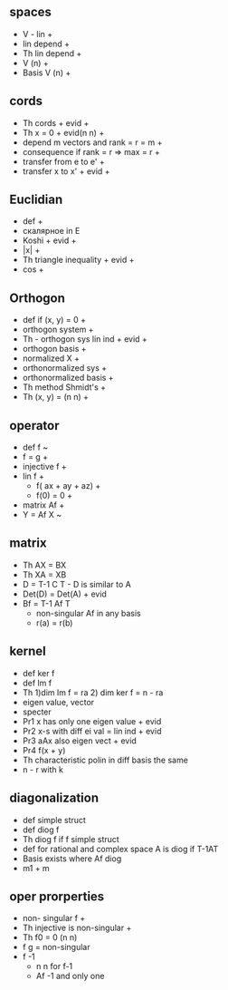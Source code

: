 ## spaces
- V - lin +
- lin depend +
- Th lin depend +
- V (n) +
- Basis V (n) +

## cords
- Th  cords + evid +
- Th x = 0 + evid(n n) + 
- depend m vectors and rank = r = m +
- consequence if rank = r => max = r +
- transfer from e to e'    +
- transfer x to x' + evid +


## Euclidian
- def +
- скалярное in E 
- Koshi  + evid +
- |x| +
- Th triangle inequality + evid +
- cos +

## Orthogon
- def if (x, y) = 0 +
- orthogon system +
- Th - orthogon sys lin ind + evid +
- orthogon basis +
- normalized X +
- orthonormalized sys +
- orthonormalized basis + 
- Th method Shmidt's +
- Th (x, y) = (n n) +


## operator
- def f ~
- f = g +
- injective  f +
- lin f +
	- f( ax + ay + az) +
	- f(0) = 0 +
- matrix Af +
- Y = Af X ~

## matrix
- Th AX = BX
- Th XA = XB
- D = T-1 C T - D is similar to A
- Det(D) = Det(A) + evid
- Bf = T-1 Af T
	- non-singular Af in any basis
	- r(a) = r(b)

## kernel
- def ker f
- def lm f
- Th 1)dim lm f = ra 2) dim ker f = n - ra 
- eigen value, vector
- specter
- Pr1 x has only one eigen value + evid
- Pr2 x-s with diff ei val = lin ind + evid
- Pr3 aAx also eigen vect + evid
- Pr4 f(x + y)
- Th characteristic polin in diff basis the same
- n - r with k

## diagonalization 
- def simple struct 
- def diog f
- Th diog f if f simple struct
- def for rational and complex space A is diog if T-1AT
- Basis exists where Af diog
- m1 + m

## oper prorperties
- non- singular f + 
- Th injective is non-singular + 
- Th f0 = 0 (n n) 
-  f g = non-singular
- f -1 
	- n n for f-1
	- Af -1 and only one